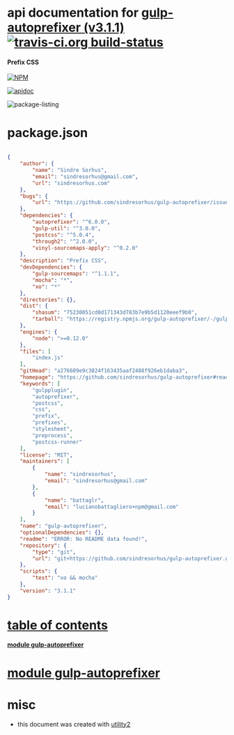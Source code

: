 # api documentation for  [gulp-autoprefixer (v3.1.1)](https://github.com/sindresorhus/gulp-autoprefixer#readme)  [![travis-ci.org build-status](https://api.travis-ci.org/npmdoc/node-npmdoc-gulp-autoprefixer.svg)](https://travis-ci.org/npmdoc/node-npmdoc-gulp-autoprefixer)
#### Prefix CSS

[![NPM](https://nodei.co/npm/gulp-autoprefixer.png?downloads=true)](https://www.npmjs.com/package/gulp-autoprefixer)

[![apidoc](https://npmdoc.github.io/node-npmdoc-gulp-autoprefixer/build/screen-capture.buildNpmdoc.browser._2Fhome_2Ftravis_2Fbuild_2Fnpmdoc_2Fnode-npmdoc-gulp_autoprefixer_2Ftmp_2Fbuild_2Fapidoc.html.png)](https://npmdoc.github.io/node-npmdoc-gulp-autoprefixer/build..beta..travis-ci.org/apidoc.html)

![package-listing](https://npmdoc.github.io/node-npmdoc-gulp-autoprefixer/build/screen-capture.npmPackageListing.svg)



# package.json

```json

{
    "author": {
        "name": "Sindre Sorhus",
        "email": "sindresorhus@gmail.com",
        "url": "sindresorhus.com"
    },
    "bugs": {
        "url": "https://github.com/sindresorhus/gulp-autoprefixer/issues"
    },
    "dependencies": {
        "autoprefixer": "^6.0.0",
        "gulp-util": "^3.0.0",
        "postcss": "^5.0.4",
        "through2": "^2.0.0",
        "vinyl-sourcemaps-apply": "^0.2.0"
    },
    "description": "Prefix CSS",
    "devDependencies": {
        "gulp-sourcemaps": "^1.1.1",
        "mocha": "*",
        "xo": "*"
    },
    "directories": {},
    "dist": {
        "shasum": "75230051cd0d171343d783b7e9b5d1120eeef9b0",
        "tarball": "https://registry.npmjs.org/gulp-autoprefixer/-/gulp-autoprefixer-3.1.1.tgz"
    },
    "engines": {
        "node": ">=0.12.0"
    },
    "files": [
        "index.js"
    ],
    "gitHead": "a276609e9c3824f163435aaf2488f926eb1daba3",
    "homepage": "https://github.com/sindresorhus/gulp-autoprefixer#readme",
    "keywords": [
        "gulpplugin",
        "autoprefixer",
        "postcss",
        "css",
        "prefix",
        "prefixes",
        "stylesheet",
        "preprocess",
        "postcss-runner"
    ],
    "license": "MIT",
    "maintainers": [
        {
            "name": "sindresorhus",
            "email": "sindresorhus@gmail.com"
        },
        {
            "name": "battaglr",
            "email": "lucianobattagliero+npm@gmail.com"
        }
    ],
    "name": "gulp-autoprefixer",
    "optionalDependencies": {},
    "readme": "ERROR: No README data found!",
    "repository": {
        "type": "git",
        "url": "git+https://github.com/sindresorhus/gulp-autoprefixer.git"
    },
    "scripts": {
        "test": "xo && mocha"
    },
    "version": "3.1.1"
}
```



# <a name="apidoc.tableOfContents"></a>[table of contents](#apidoc.tableOfContents)

#### [module gulp-autoprefixer](#apidoc.module.gulp-autoprefixer)



# <a name="apidoc.module.gulp-autoprefixer"></a>[module gulp-autoprefixer](#apidoc.module.gulp-autoprefixer)



# misc
- this document was created with [utility2](https://github.com/kaizhu256/node-utility2)
